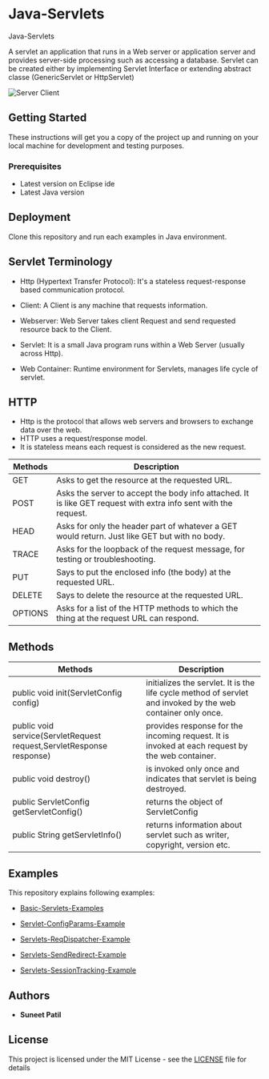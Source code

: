 # Java-Servlets
Java-Servlets

A servlet an application that runs in a Web server or application server and provides server-side processing such as accessing a database.
Servlet can be created  either by implementing Servlet Interface or extending  abstract classe (GenericServlet or HttpServlet)

![Server Client
](https://github.com/SuneetPatil/Java-Servlets/blob/master/Images/ServerClient.png)

## Getting Started

These instructions will get you a copy of the project up and running on your local machine for development and testing purposes. 

### Prerequisites

* Latest version on Eclipse ide
* Latest Java version

## Deployment

Clone this repository and run each examples in Java environment.

## Servlet Terminology

* Http (Hypertext Transfer Protocol): It's a stateless request-response based communication protocol.

* Client: A Client is any machine that requests information.

* Webserver: Web Server takes client Request and send requested resource back to the Client.

* Servlet: It is a small Java program runs within a Web Server (usually across Http).

* Web Container: Runtime environment for Servlets, manages life cycle of servlet.

## HTTP

* Http is the protocol that allows web servers and browsers to exchange data over the web.
* HTTP uses a request/response model.
* It is stateless means each request is considered as the new request. 

Methods  | Description
------------- | -------------
GET  | Asks to get the resource at the requested URL.
POST  | Asks the server to accept the body info attached. It is like GET request with extra info sent with the request.
HEAD | Asks for only the header part of whatever a GET would return. Just like GET but with no body.
TRACE | Asks for the loopback of the request message, for testing or troubleshooting.
PUT | Says to put the enclosed info (the body) at the requested URL.
DELETE | Says to delete the resource at the requested URL.
OPTIONS | Asks for a list of the HTTP methods to which the thing at the request URL can respond.

## Methods

Methods  | Description
------------- | -------------
public void init(ServletConfig config)  | initializes the servlet. It is the life cycle method of servlet and invoked by the web container only once.
public void service(ServletRequest request,ServletResponse response)  | provides response for the incoming request. It is invoked at each request by the web container.
public void destroy() | is invoked only once and indicates that servlet is being destroyed.
public ServletConfig getServletConfig() | returns the object of ServletConfig
public String getServletInfo() | returns information about servlet such as writer, copyright, version etc.

## Examples

This repository explains following examples:

* [Basic-Servlets-Examples](https://github.com/SuneetPatil/Java-Servlets/blob/master/Basic-Servlets-Examples)

* [Servlet-ConfigParams-Example](https://github.com/SuneetPatil/Java-Servlets/blob/master/Servlet-ConfigParams-Example)

* [Servlets-ReqDispatcher-Example](https://github.com/SuneetPatil/Java-Servlets/tree/master/Servlets-ReqDispatcher-Example)

* [Servlets-SendRedirect-Example](https://github.com/SuneetPatil/Java-Servlets/tree/master/Servlets-SendRedirect-Example)

* [Servlets-SessionTracking-Example](https://github.com/SuneetPatil/Java-Servlets/tree/master/Servlets-SessionTracking-Example)


## Authors

* **Suneet Patil** 


## License

This project is licensed under the MIT License - see the [LICENSE](https://raw.githubusercontent.com/SuneetPatil/Java-Servlets/master/LICENSE) file for details

